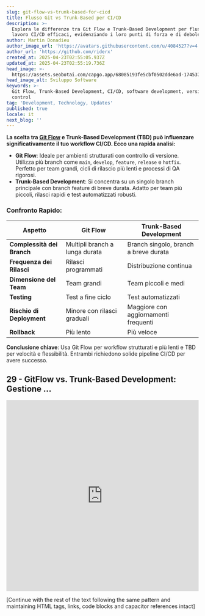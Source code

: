 ```yaml
---
slug: git-flow-vs-trunk-based-for-cicd
title: Flusso Git vs Trunk-Based per CI/CD
description: >-
  Esplora le differenze tra Git Flow e Trunk-Based Development per flussi di
  lavoro CI/CD efficaci, evidenziando i loro punti di forza e di debolezza.
author: Martin Donadieu
author_image_url: 'https://avatars.githubusercontent.com/u/4084527?v=4'
author_url: 'https://github.com/riderx'
created_at: 2025-04-23T02:55:05.937Z
updated_at: 2025-04-23T02:55:19.736Z
head_image: >-
  https://assets.seobotai.com/capgo.app/68085193fe5cbf0502dde6ad-1745376919736.jpg
head_image_alt: Sviluppo Software
keywords: >-
  Git Flow, Trunk-Based Development, CI/CD, software development, version
  control
tag: 'Development, Technology, Updates'
published: true
locale: it
next_blog: ''
---
```

**La scelta tra [Git Flow](https://nvie.com/posts/a-successful-git-branching-model/) e Trunk-Based Development (TBD) può influenzare significativamente il tuo workflow CI/CD. Ecco una rapida analisi:**

-   **Git Flow**: Ideale per ambienti strutturati con controllo di versione. Utilizza più branch come `main`, `develop`, `feature`, `release` e `hotfix`. Perfetto per team grandi, cicli di rilascio più lenti e processi di QA rigorosi.
-   **Trunk-Based Development**: Si concentra su un singolo branch principale con branch feature di breve durata. Adatto per team più piccoli, rilasci rapidi e test automatizzati robusti.

### Confronto Rapido:

| Aspetto | Git Flow | Trunk-Based Development |
| --- | --- | --- |
| **Complessità dei Branch** | Multipli branch a lunga durata | Branch singolo, branch a breve durata |
| **Frequenza dei Rilasci** | Rilasci programmati | Distribuzione continua |
| **Dimensione del Team** | Team grandi | Team piccoli e medi |
| **Testing** | Test a fine ciclo | Test automatizzati |
| **Rischio di Deployment** | Minore con rilasci graduali | Maggiore con aggiornamenti frequenti |
| **Rollback** | Più lento | Più veloce |

**Conclusione chiave**: Usa Git Flow per workflow strutturati e più lenti e TBD per velocità e flessibilità. Entrambi richiedono solide pipeline CI/CD per avere successo.

## 29 - GitFlow vs. Trunk-Based Development: Gestione ...

<iframe src="https://www.youtube.com/embed/_24yLROhdHI" title="YouTube video player" frameborder="0" allow="accelerometer; autoplay; clipboard-write; encrypted-media; gyroscope; picture-in-picture; web-share" referrerpolicy="strict-origin-when-cross-origin" style="width: 100%; height: 500px;" allowfullscreen></iframe>

[Continue with the rest of the text following the same pattern and maintaining HTML tags, links, code blocks and capacitor references intact]
